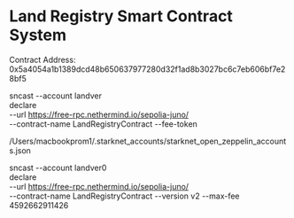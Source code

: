 # Land Registry Smart Contract System


Contract Address: 0x5a4054a1b1389dcd48b650637977280d32f1ad8b3027bc6c7eb606bf7e28bf5



sncast --account landver \
    declare \
    --url https://free-rpc.nethermind.io/sepolia-juno/ \
    --contract-name LandRegistryContract
    --fee-token



 /Users/macbookprom1/.starknet_accounts/starknet_open_zeppelin_accounts.json




 sncast --account landver0 \
    declare \
    --url https://free-rpc.nethermind.io/sepolia-juno/ \
    --contract-name LandRegistryContract --version v2 --max-fee 4592662911426